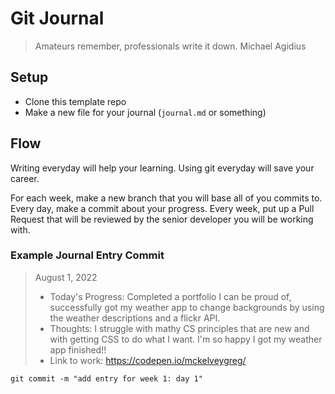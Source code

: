 # Git Journal

> Amateurs remember, professionals write it down.
> Michael Agidius

## Setup

- Clone this template repo
- Make a new file for your journal (`journal.md` or something)

## Flow

Writing everyday will help your learning. Using git everyday will save your career.

For each week, make a new branch that you will base all of you commits to.
Every day, make a commit about your progress.
Every week, put up a Pull Request that will be reviewed by the senior developer you will be working with.

### Example Journal Entry Commit

> August 1, 2022
>
> - Today's Progress: Completed a portfolio I can be proud of, successfully got my weather app to change backgrounds by using the weather descriptions and a flickr API.
> - Thoughts: I struggle with mathy CS principles that are new and with getting CSS to do what I want. I'm so happy I got my weather app finished!!
> - Link to work: https://codepen.io/mckelveygreg/

`git commit -m "add entry for week 1: day 1"`
